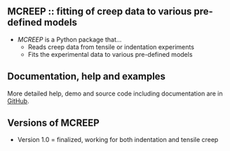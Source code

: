 MCREEP :: fitting of creep data to various pre-defined models
-------------------------------------------------------------
* *MCREEP* is a Python package that...
	- Reads creep data from tensile or indentation experiments
	- Fits the experimental data to various pre-defined models

Documentation, help and examples
--------------------------------

More detailed help, demo and source code including documentation are in
[GitHub](https://mirekslouf.github.io/mcreep).

Versions of MCREEP
------------------
* Version 1.0 = finalized, working for both indentation and tensile creep
